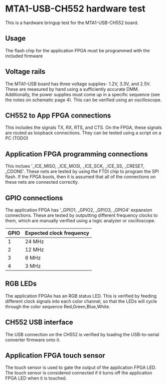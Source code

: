 # MTA1-USB-CH552 hardware test

This is a hardware bringup test for the MTA1-USB-CH552 board.

## Usage

The flash chip for the application FPGA must be programmed with the included firmware

## Voltage rails

The MTA1-USB board has three voltage supplies- 1.2V, 3.3V, and 2.5V. These are measured by hand using a sufficiently accurate DMM. Additionally, the power supplies must come up in a specific sequence (see the notes on schematic page 4). This can be verified using an oscilloscope.

## CH552 to  App FPGA connections

This includes the signals TX, RX, RTS, and CTS. On the FPGA, these signals are routed as loopback connections. They can be tested using a script on a PC (TODO)

## Application FPGA programming connections

This inclues '_ICE_MISO, _ICE_MOSI, _ICE_SCK, _ICE_SS, _CRESET, _CDONE'. These nets are tested by using the FTDI chip to program the SPI flash. If the FPGA boots, then it is assumed that all of the connections on these nets are connected correctly.

## GPIO connections

The application FPGA has '_GPIO1, _GPIO2, _GPIO3, _GPIO4' expansion connections. These are tested by outputting different frequency clocks to them, which are manually verified using a logic analyzer or oscilloscope.

| GPIO | Expected clock frequency |
| ---  | ---                      |
| 1    | 24 MHz                   |
| 2    | 12 MHz                   |
| 3    | 6 MHz                    |
| 4    | 3 MHz                    |

## RGB LEDs

The application FPGAs has an RGB status LED. This is verified by feeding different clock signals into each color channel, so that the LEDs will cycle through the color sequence Red,Green,Blue,White.

## CH552 USB interface

The USB connection on the CH552 is verified by loading the USB-to-serial converter firmware onto it.

## Application FPGA touch sensor

The touch sensor is used to gate the output of the application FPGA LED. The touch sensor is considered connected if it turns off the application FPGA LED when it is touched.
